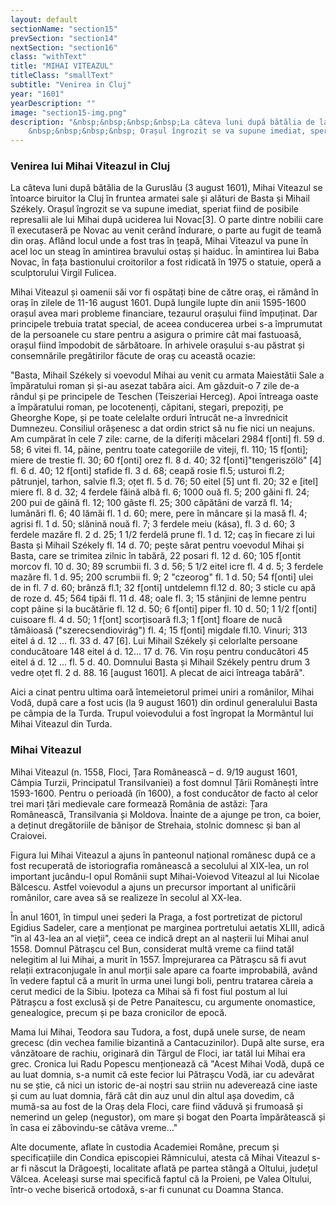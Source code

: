 ```yaml
---
layout: default
sectionName: "section15"
prevSection: "section14"
nextSection: "section16"
class: "withText"
title: "MIHAI VITEAZUL"
titleClass: "smallText"
subtitle: "Venirea in Cluj"
year: "1601"
yearDescription: ""
image: "section15-img.png"
description: "&nbsp;&nbsp;&nbsp;&nbsp;La câteva luni după bătălia de la Guruslău (3 august 1601), <em>Mihai Viteazul</em> se întoarce biruitor la Cluj în fruntea armatei sale și alături de Basta și Mihail Székely.</br>
	&nbsp;&nbsp;&nbsp;&nbsp; Orașul îngrozit se va supune imediat, speriat fiind de posibile represalii ale lui Mihai după uciderea lui Novac. O parte dintre nobilii care îl executaseră pe Novac au venit cerând îndurare, o parte au fugit de teamă din oraș."
---
```


<h3>Venirea lui Mihai Viteazul in Cluj</h3>

La câteva luni după bătălia de la Guruslău (3 august 1601), Mihai Viteazul se întoarce biruitor la Cluj în fruntea armatei sale și alături de Basta și Mihail Székely. Orașul îngrozit se va supune imediat, speriat fiind de posibile represalii ale lui Mihai după uciderea lui Novac[3]. O parte dintre nobilii care îl executaseră pe Novac au venit cerând îndurare, o parte au fugit de teamă din oraș. Aflând locul unde a fost tras în țeapă, Mihai Viteazul va pune în acel loc un steag în amintirea bravului ostaș și haiduc. În amintirea lui Baba Novac, în fața bastionului croitorilor a fost ridicată în 1975 o statuie, operă a sculptorului Virgil Fulicea.

Mihai Viteazul și oamenii săi vor fi ospătați bine de către oraș, ei rămând în oraș în zilele de 11-16 august 1601. După lungile lupte din anii 1595-1600 orașul avea mari probleme financiare, tezaurul orașului fiind împuținat. Dar principele trebuia tratat special, de aceea conducerea urbei s-a împrumutat de la persoanele cu stare pentru a asigura o primire cât mai fastuoasă, orașul fiind împodobit de sărbătoare. În arhivele orașului s-au păstrat și consemnările pregătirilor făcute de oraș cu această ocazie:

"Basta, Mihail Székely si voevodul Mihai au venit cu armata Maiestătii Sale a împăratului roman și și-au asezat tabăra aici. Am găzduit-o 7 zile de-a rândul și pe principele de Teschen (Teiszeriai Herceg). Apoi întreaga oaste a împăratului roman, pe locotenenți, căpitani, stegari, prepoziți, pe Gheorghe Kope, și pe toate celelalte orduri întrucât ne-a învrednicit Dumnezeu. Consiliul orășenesc a dat ordin strict să nu fie nici un neajuns. Am cumpărat în cele 7 zile: carne, de la diferiți măcelari 2984 f[onti] fl. 59 d. 58; 6 vitei fl. 14, pâine, pentru toate categoriile de viteji, fl. 110; 15 f[onti]; miere de trestie fl. 30; 60 f[onti] orez fl. 8 d. 40; 32 f[onti]"tengeriszölö" [4] fl. 6 d. 40; 12 f[onti] stafide fl. 3 d. 68; ceapă rosie fl.5; usturoi fl.2; pătrunjel, tarhon, salvie fl.3; oțet fl. 5 d. 76; 50 eitel [5] unt fl. 20; 32 e [itel] miere fl. 8 d. 32; 4 ferdele făină albă fl. 6; 1000 ouă fl. 5; 200 găini fl. 24; 200 pui de găină fl. 12; 100 gâste fl. 25; 300 căpătâni de varză fl. 14; lumânări fl. 6; 40 lămâi fl. 1 d. 60; mere, pere în mâncare și la masă fl. 4; agrisi fl. 1 d. 50; slănină nouă fl. 7; 3 ferdele meiu (kása), fl. 3 d. 60; 3 ferdele mazăre fl. 2 d. 25; 1 1/2 ferdelă prune fl. 1 d. 12; caș în fiecare zi lui Basta și Mihail Székely fl. 14 d. 70; pește sărat pentru voevodul Mihai și Basta, care se trimitea zilnic în tabără, 22 posari fl. 12 d. 60; 105 f[ontit morcov fl. 10 d. 30; 89 scrumbii fl. 3 d. 56; 5 1/2 eitel icre fl. 4 d. 5; 3 ferdele mazăre fl. 1 d. 95; 200 scrumbii fl. 9; 2 "czeorog" fl. 1 d. 50; 54 f[onti] ulei de in fl. 7 d. 60; brânză fl.1; 32 f[onti] untdelemn fl.12 d. 80; 3 sticle cu apă de roze d. 45; 564 tipăi fl. 11 d. 48; oale fl. 3; 15 stânjini de lemne pentru copt pâine și la bucătărie fl. 12 d. 50; 6 f[onti] piper fl. 10 d. 50; 1 1/2 f[onti] cuisoare fl. 4 d. 50; 1 f[ont] scorțisoară fl.3; 1 f[ont] floare de nucă tămâioasă ("szerecsendiovirág") fl. 4; 15 f[onti] migdale fl.10. Vinuri; 313 eitel á d. 12 ... fl. 33 d. 47 [6]. Lui Mihail Székely și celorlalte persoane conducătoare 148 eitel á d. 12... 17 d. 76. Vin roșu pentru conducători 45 eitel á d. 12 ... fl. 5 d. 40. Domnului Basta și Mihail Székely pentru drum 3 vedre oțet fl. 2 d. 88.
16 [august 1601]. A plecat de aici întreaga tabără".

Aici a cinat pentru ultima oară întemeietorul primei uniri a românilor, Mihai Vodă, după care a fost ucis (la 9 august 1601) din ordinul generalului Basta pe câmpia de la Turda. Trupul voievodului a fost îngropat la Mormântul lui Mihai Viteazul din Turda.

<h3>Mihai Viteazul</h3>

Mihai Viteazul (n. 1558, Floci, Țara Românească – d. 9/19 august 1601, Câmpia Turzii, Principatul Transilvaniei) a fost domnul Țării Românești între 1593-1600. Pentru o perioadă (în 1600), a fost conducător de facto al celor trei mari țări medievale care formează România de astăzi: Țara Românească, Transilvania și Moldova. Înainte de a ajunge pe tron, ca boier, a deținut dregătoriile de bănișor de Strehaia, stolnic domnesc și ban al Craiovei.

Figura lui Mihai Viteazul a ajuns în panteonul național românesc după ce a fost recuperată de istoriografia românească a secolului al XIX-lea, un rol important jucându-l opul Românii supt Mihai-Voievod Viteazul al lui Nicolae Bălcescu. Astfel voievodul a ajuns un precursor important al unificării românilor, care avea să se realizeze în secolul al XX-lea.

În anul 1601, în timpul unei șederi la Praga, a fost portretizat de pictorul Egidius Sadeler, care a menționat pe marginea portretului aetatis XLIII, adică "în al 43-lea an al vieții", ceea ce indică drept an al nașterii lui Mihai anul 1558. Domnul Pătrașcu cel Bun, considerat multă vreme ca fiind tatăl nelegitim al lui Mihai, a murit în 1557. Împrejurarea ca Pătrașcu să fi avut relații extraconjugale în anul morții sale apare ca foarte improbabilă, având în vedere faptul că a murit în urma unei lungi boli, pentru tratarea căreia a cerut medici de la Sibiu. Ipoteza ca Mihai să fi fost fiul postum al lui Pătrașcu a fost exclusă și de Petre Panaitescu, cu argumente onomastice, genealogice, precum și pe baza cronicilor de epocă.

Mama lui Mihai, Teodora sau Tudora, a fost, după unele surse, de neam grecesc (din vechea familie bizantină a Cantacuzinilor). După alte surse, era vânzătoare de rachiu, originară din Târgul de Floci, iar tatăl lui Mihai era grec. Cronica lui Radu Popescu menționează că "Acest Mihai Vodă, după ce au luat domnia, s-a numit că este fecior lui Pătrașcu Vodă, iar cu adevărat nu se știe, că nici un istoric de-ai noștri sau striin nu adeverează cine iaste și cum au luat domnia, fără cât din auz unul din altul așa dovedim, că mumă-sa au fost de la Oraș dela Floci, care fiind văduvă și frumoasă și nemerind un gelep (negustor), om mare și bogat den Poarta împărătească și în casa ei zăbovindu-se câtăva vreme..."

Alte documente, aflate în custodia Academiei Române, precum și specificațiile din Condica episcopiei Râmnicului, atesta că Mihai Viteazul s-ar fi născut la Drăgoești, localitate aflată pe partea stângă a Oltului, județul Vâlcea. Aceleași surse mai specifică faptul că la Proieni, pe Valea Oltului, într-o veche biserică ortodoxă, s-ar fi cununat cu Doamna Stanca.
